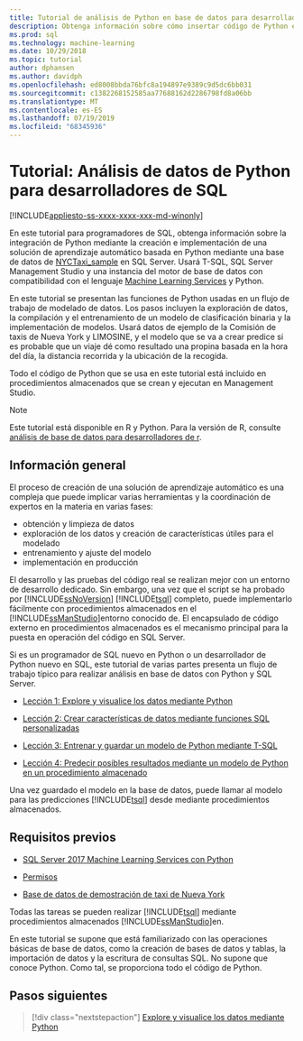 ```yaml
---
title: Tutorial de análisis de Python en base de datos para desarrolladores de SQL
description: Obtenga información sobre cómo insertar código de Python en SQL Server procedimientos almacenados y funciones de T-SQL.
ms.prod: sql
ms.technology: machine-learning
ms.date: 10/29/2018
ms.topic: tutorial
author: dphansen
ms.author: davidph
ms.openlocfilehash: ed8008bbda76bfc8a194897e9389c9d5dc6bb031
ms.sourcegitcommit: c1382268152585aa77688162d2286798fd8a06bb
ms.translationtype: MT
ms.contentlocale: es-ES
ms.lasthandoff: 07/19/2019
ms.locfileid: "68345936"
---
```

# <a name="tutorial-python-data-analytics-for-sql-developers"></a>Tutorial: Análisis de datos de Python para desarrolladores de SQL
[!INCLUDE[appliesto-ss-xxxx-xxxx-xxx-md-winonly](../../includes/appliesto-ss-xxxx-xxxx-xxx-md-winonly.md)]

En este tutorial para programadores de SQL, obtenga información sobre la integración de Python mediante la creación e implementación de una solución de aprendizaje automático basada en Python mediante una base de datos de [NYCTaxi_sample](demo-data-nyctaxi-in-sql.md) en SQL Server. Usará T-SQL, SQL Server Management Studio y una instancia del motor de base de datos con compatibilidad con el lenguaje [Machine Learning Services](../install/sql-machine-learning-services-windows-install.md) y Python.

En este tutorial se presentan las funciones de Python usadas en un flujo de trabajo de modelado de datos. Los pasos incluyen la exploración de datos, la compilación y el entrenamiento de un modelo de clasificación binaria y la implementación de modelos. Usará datos de ejemplo de la Comisión de taxis de Nueva York y LIMOSINE, y el modelo que se va a crear predice si es probable que un viaje dé como resultado una propina basada en la hora del día, la distancia recorrida y la ubicación de la recogida. 

Todo el código de Python que se usa en este tutorial está incluido en procedimientos almacenados que se crean y ejecutan en Management Studio.

> [!NOTE]
> Este tutorial está disponible en R y Python. Para la versión de R, consulte [análisis de base de datos para desarrolladores de r](sqldev-in-database-r-for-sql-developers.md).

## <a name="overview"></a>Información general

El proceso de creación de una solución de aprendizaje automático es una compleja que puede implicar varias herramientas y la coordinación de expertos en la materia en varias fases:

+ obtención y limpieza de datos
+ exploración de los datos y creación de características útiles para el modelado
+ entrenamiento y ajuste del modelo
+ implementación en producción

El desarrollo y las pruebas del código real se realizan mejor con un entorno de desarrollo dedicado. Sin embargo, una vez que el script se ha probado por [!INCLUDE[ssNoVersion](../../includes/ssnoversion-md.md)] [!INCLUDE[tsql](../../includes/tsql-md.md)] completo, puede implementarlo fácilmente con procedimientos almacenados en el [!INCLUDE[ssManStudio](../../includes/ssmanstudio-md.md)]entorno conocido de. El encapsulado de código externo en procedimientos almacenados es el mecanismo principal para la puesta en operación del código en SQL Server.

Si es un programador de SQL nuevo en Python o un desarrollador de Python nuevo en SQL, este tutorial de varias partes presenta un flujo de trabajo típico para realizar análisis en base de datos con Python y SQL Server. 

+ [Lección 1: Explore y visualice los datos mediante Python](sqldev-py3-explore-and-visualize-the-data.md)

+ [Lección 2: Crear características de datos mediante funciones SQL personalizadas](sqldev-py4-create-data-features-using-t-sql.md)

+ [Lección 3: Entrenar y guardar un modelo de Python mediante T-SQL](sqldev-py5-train-and-save-a-model-using-t-sql.md)

+ [Lección 4: Predecir posibles resultados mediante un modelo de Python en un procedimiento almacenado](sqldev-py6-operationalize-the-model.md)

Una vez guardado el modelo en la base de datos, puede llamar al modelo para las predicciones [!INCLUDE[tsql](../../includes/tsql-md.md)] desde mediante procedimientos almacenados.

## <a name="prerequisites"></a>Requisitos previos

+ [SQL Server 2017 Machine Learning Services con Python](../install/sql-machine-learning-services-windows-install.md#verify-installation)

+ [Permisos](../security/user-permission.md)

+ [Base de datos de demostración de taxi de Nueva York](demo-data-nyctaxi-in-sql.md)

Todas las tareas se pueden realizar [!INCLUDE[tsql](../../includes/tsql-md.md)] mediante procedimientos almacenados [!INCLUDE[ssManStudio](../../includes/ssmanstudio-md.md)]en.

En este tutorial se supone que está familiarizado con las operaciones básicas de base de datos, como la creación de bases de datos y tablas, la importación de datos y la escritura de consultas SQL. No supone que conoce Python. Como tal, se proporciona todo el código de Python. 

## <a name="next-steps"></a>Pasos siguientes

> [!div class="nextstepaction"]
> [Explore y visualice los datos mediante Python](sqldev-py3-explore-and-visualize-the-data.md)
